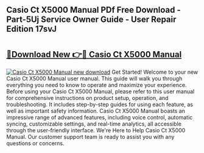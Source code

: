 ## Casio Ct X5000 Manual PDf Free Download - Part-5Uj Service Owner Guide - User Repair Edition 17svJ

# <h2><a href="http://cf15932.oget.top/?id=Casio+Ct+X5000+Manual">🔗Download New 👉🔴 Casio Ct X5000 Manual</a></h2>

[![Casio Ct X5000 Manual new download](https://i.imgur.com/5g1atiW.png)](http://cf15932.oget.top/?id=Casio+Ct+X5000+Manual)
Get Started! Welcome to your new Casio Ct X5000 Manual user manual. This guide will walk you through everything you need to know to operate and maximize your experience. Before using your Casio Ct X5000 Manual, please refer to this user manual for comprehensive instructions on product setup, operation, and troubleshooting. It includes step-by-step guides for using each feature, as well as important safety information. Casio Ct X5000 Manual boasts an impressive range of advanced features, including voice control, automatic syncing, customizable settings, and real-time analytics, all accessible through the user-friendly interface. We're Here to Help Casio Ct X5000 Manual. Our customer support team is ready to assist you with any questions or concerns.
